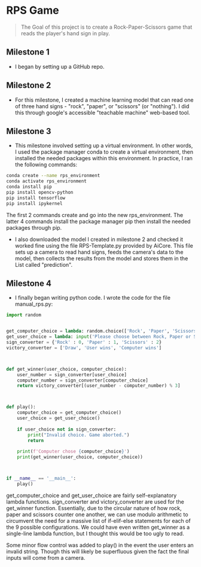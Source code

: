 # RPS Game

> The Goal of this project is to create a Rock-Paper-Scissors game that reads the player's hand sign in play.

## Milestone 1

- I began by setting up a GitHub repo.

## Milestone 2

- For this milestone, I created a machine learning model that can read one of three hand signs - "rock", "paper", or "scissors" (or "nothing"). I did this through google's accessible "teachable machine" web-based tool.

## Milestone 3

- This milestone involved setting up a virtual environment. In other words, I used the package manager conda to create a virtual environment, then installed the needed packages within this environment. In practice, I ran the following commands:

```bash
conda create --name rps_environment
conda activate rps_environment
conda install pip
pip install opencv-python
pip install tensorflow
pip install ipykernel
```

The first 2 commands create and go into the new rps_environment. The latter 4 commands install the package manager pip then install the needed packages through pip.

- I also downloaded the model I created in milestone 2 and checked it worked fine using the file RPS-Template.py provided by AiCore. This file sets up a camera to read hand signs, feeds the camera's data to the model, then collects the results from the model and stores them in the List called "prediction".

## Milestone 4

- I finally began writing python code. I wrote the code for the file manual_rps.py:

```python
import random


get_computer_choice = lambda: random.choice(['Rock', 'Paper', 'Scissors'])
get_user_choice = lambda: input('Please choose between Rock, Paper or Scissors: ')
sign_converter = {'Rock' : 0, 'Paper' : 1, 'Scissors' : 2}
victory_converter = ['Draw', 'User wins', 'Computer wins']



def get_winner(user_choice, computer_choice):
    user_number = sign_converter[user_choice]
    computer_number = sign_converter[computer_choice]
    return victory_converter[(user_number - computer_number) % 3]



def play():
    computer_choice = get_computer_choice()
    user_choice = get_user_choice()
    
    if user_choice not in sign_converter:
        print("Invalid choice. Game aborted.")
        return
    
    print(f'Computer chose {computer_choice}')
    print(get_winner(user_choice, computer_choice))



if __name__ == '__main__':
    play()
```

get_computer_choice and get_user_choice are fairly self-explanatory lambda functions. sign_converter and victory_converter are used for the get_winner function. Essentially, due to the circular nature of how rock, paper and scissors counter one another, we can use modulo arithmetic to circumvent the need for a massive list of if-elif-else statements for each of the 9 possible configurations. We could have even written get_winner as a single-line lambda function, but I thought this would be too ugly to read.

Some minor flow control was added to play() in the event the user enters an invalid string. Though this will likely be superfluous given the fact the final inputs will come from a camera.
